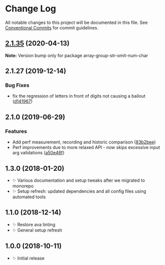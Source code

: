 # Change Log

All notable changes to this project will be documented in this file.
See [Conventional Commits](https://conventionalcommits.org) for commit guidelines.

## [2.1.35](https://gitlab.com/codsen/codsen/compare/array-group-str-omit-num-char@2.1.34...array-group-str-omit-num-char@2.1.35) (2020-04-13)

**Note:** Version bump only for package array-group-str-omit-num-char





## 2.1.27 (2019-12-14)

### Bug Fixes

- fix the regression of letters in front of digits not causing a bailout ([d141967](https://gitlab.com/codsen/codsen/commit/d14196750fa3b83d049bbd573fe0851ef150120f))

## 2.1.0 (2019-06-29)

### Features

- Add perf measurement, recording and historic comparison ([83b2bee](https://gitlab.com/codsen/codsen/commit/83b2bee))
- Perf improvements due to more relaxed API - now skips excessive input arg validations ([a50e46f](https://gitlab.com/codsen/codsen/commit/a50e46f))

## 1.3.0 (2018-01-20)

- ✨ Various documentation and setup tweaks after we migrated to monorepo
- ✨ Setup refresh: updated dependencies and all config files using automated tools

## 1.1.0 (2018-12-14)

- ✨ Restore ava linting
- ✨ General setup refresh

## 1.0.0 (2018-10-11)

- ✨ Initial release
